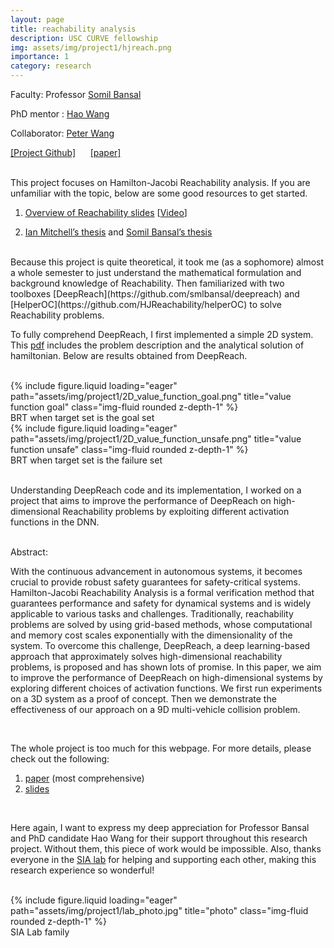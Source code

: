 ```yaml
---
layout: page
title: reachability analysis
description: USC CURVE fellowship
img: assets/img/project1/hjreach.png
importance: 1
category: research
---
```


Faculty: Professor [Somil Bansal](https://smlbansal.github.io/)

PhD mentor : [Hao Wang](https://scholar.google.com/citations?user=W5WYNgkAAAAJ&hl=en&authuser=1)

Collaborator: [Peter Wang](https://pwang649.github.io/)

[[Project Github]](https://github.com/tianhao-stan-wu/deepreach)  &nbsp;&nbsp;&nbsp;&nbsp; [[paper]](https://arxiv.org/pdf/2312.17583v1)

<br>
This project focuses on Hamilton-Jacobi Reachability analysis. If you are unfamiliar with the topic, below are some good resources to get started.

1. [Overview of Reachability slides](https://drive.google.com/file/d/1DU8fz4mobCKtrXqi65xA5qDVV390ebaM/view) \[[Video](https://www.youtube.com/watch?v=iWsfc107nRc&list=PLrmdED6yqL3W6iCM3Vio3WzrsTTpkiluy&index=2)\]
 

2. [Ian Mitchell’s thesis](https://www.cs.ubc.ca/~mitchell/Papers/thesisMitchell.pdf) and [Somil Bansal’s thesis](https://drive.google.com/file/d/1iLV2MjHY1N8eDIJZ-Oja_gMQpsaGGdjq/view)

<br>
Because this project is quite theoretical, it took me (as a sophomore) almost a whole semester to just understand the mathematical formulation and background knowledge of Reachability. Then familiarized with two toolboxes [DeepReach](https://github.com/smlbansal/deepreach) and [HelperOC](https://github.com/HJReachability/helperOC) to solve Reachability problems.


To fully comprehend DeepReach, I first implemented a simple 2D system. This
[pdf](/assets/pdf/project1/2D_system.pdf) includes the problem description and the analytical solution of hamiltonian. Below are results obtained from DeepReach.

<br>
<div class="row">
    <div class="col-sm mt-3 mt-md-0">
        {% include figure.liquid loading="eager" path="assets/img/project1/2D_value_function_goal.png" title="value function goal" class="img-fluid rounded z-depth-1" %}
    </div>
</div>
<div class="caption">
    BRT when target set is the goal set
</div>

<div class="row">
    <div class="col-sm mt-3 mt-md-0">
        {% include figure.liquid loading="eager" path="assets/img/project1/2D_value_function_unsafe.png" title="value function unsafe" class="img-fluid rounded z-depth-1" %}
    </div>
</div>
<div class="caption">
    BRT when target set is the failure set
</div>
<br>

Understanding DeepReach code and its implementation, I worked on a project that aims to improve the performance of DeepReach on high-dimensional Reachability problems by exploiting different activation functions in the DNN. 

<br>
Abstract: 

With the continuous advancement in autonomous
systems, it becomes crucial to provide robust safety guarantees
for safety-critical systems. Hamilton-Jacobi Reachability Analysis
is a formal verification method that guarantees performance
and safety for dynamical systems and is widely applicable to
various tasks and challenges. Traditionally, reachability problems
are solved by using grid-based methods, whose computational
and memory cost scales exponentially with the dimensionality of the system. To overcome this challenge, DeepReach, a
deep learning-based approach that approximately solves high-dimensional reachability problems, is proposed and has shown
lots of promise. In this paper, we aim to improve the performance
of DeepReach on high-dimensional systems by exploring different
choices of activation functions. We first run experiments on a
3D system as a proof of concept. Then we demonstrate the
effectiveness of our approach on a 9D multi-vehicle collision
problem.

<br>

The whole project is too much for this webpage. For more details, please check out the following:

1. [paper](https://arxiv.org/pdf/2312.17583v1) (most comprehensive)
2. [slides](/assets/pdf/project1/slides.pdf)
<br>

Here again, I want to express my deep appreciation for Professor Bansal and PhD candidate Hao Wang for their support throughout this research project. Without them, this piece of work would be impossible. Also, thanks everyone in the [SIA lab](https://smlbansal.github.io/sia-lab/people.html) for helping and supporting each other, making this research experience so wonderful!

<br>
<div class="row">
    <div class="col-sm mt-3 mt-md-0">
        {% include figure.liquid loading="eager" path="assets/img/project1/lab_photo.jpg" title="photo" class="img-fluid rounded z-depth-1" %}
    </div>
</div>
<div class="caption">
    SIA Lab family
</div>
